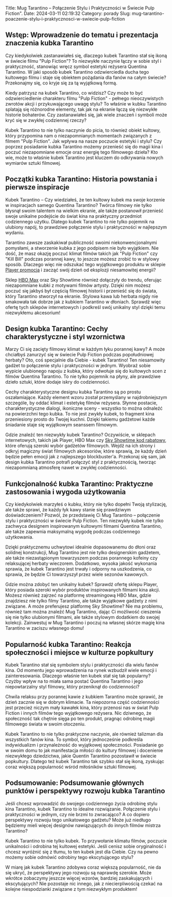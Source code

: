 Title: Mug Tarantino – Połączenie Stylu i Praktyczności w Świecie Pulp Fiction&quot;.
Date: 2024-03-11 02:19:32
Category: porady
Slug: mug-tarantino-poaczenie-stylu-i-praktycznosci-w-swiecie-pulp-fiction

## Wstęp: Wprowadzenie do tematu i prezentacja znaczenia kubka Tarantino

Czy kiedykolwiek zastanawiałeś się, dlaczego kubek Tarantino stał się ikoną w świecie filmu &quot;Pulp Fiction&quot;? To niezwykłe naczynie łączy w sobie styl i praktyczność, stanowiąc wręcz symbol estetyki reżysera Quentina Tarantino. W jaki sposób kubek Tarantino odzwierciedla ducha tego kultowego filmu i staje się obiektem pożądania dla fanów na całym świecie? Przekonajmy się, co kryje się za tą wyjątkową formą.

Kiedy patrzysz na kubek Tarantino, co widzisz? Czy może to być odzwierciedlenie charakteru filmu &quot;Pulp Fiction&quot; - pełnego nieoczywistych zwrotów akcji i przykuwającego uwagę stylu? To właśnie w kubku Tarantino splatają się różnorodne elementy, tak jak na ekranie łączą się niezwykłe historie bohaterów. Czy zastanawiałeś się, jak wiele znaczeń i symboli może kryć się w zwykłej codziennej rzeczy?

Kubek Tarantino to nie tylko naczynie do picia, to również obiekt kultowy, który przypomina nam o niezapomnianych momentach związanych z filmem &quot;Pulp Fiction&quot;. Jak wpływa na nasze poczucie estetyki i stylu? Czy poprzez posiadanie kubka Tarantino możemy przenieść się do magii kina i poczuć niezapomniane emocje oraz energię tego filmowego dzieła? Kto wie, może to właśnie kubek Tarantino jest kluczem do odkrywania nowych wymiarów sztuki filmowej.


## Początki kubka Tarantino: Historia powstania i pierwsze inspiracje

Kubek Tarantino – Czy wiedziałeś, że ten kultowy kubek ma swoje korzenie w inspiracjach samego Quentina Tarantino? Twórca filmowy nie tylko błysnął swoim talentem na wielkim ekranie, ale także postanowił przenieść swoje unikalne podejście do świat kina na praktyczny przedmiot codziennego użytku. Dlatego kubek Tarantino to nie tylko pojemnik na ulubiony napój, to prawdziwe połączenie stylu i praktyczności w najlepszym wydaniu.

Tarantino zawsze zaskakiwał publiczność swoimi niekonwencjonalnymi pomysłami, a stworzenie kubka z jego podpisem nie było wyjątkiem. Nie dość, że masz okazję poczuć klimat filmów takich jak &quot;Pulp Fiction&quot; czy &quot;Kill Bill&quot; podczas porannej kawy, to jeszcze możesz zrobić to w stylowy sposób. Dlaczego więc nie odszukać tego wyjątkowego produktu w sklepie [Player promocja](https://promki.pl/kody-rabatowe/player) i zacząć swój dzień od eksplozji niesamowitej energii?

Sklep [HBO Max](https://promki.pl/kody-rabatowe/hbo-max) oraz Sky Showtime również dołączyły do trendu, oferując niezapomniane kubki z motywami filmów artysty. Dzięki nim możesz poczuć się jakbyś był częścią filmowej historii i przenieść się do świata, który Tarantino stworzył na ekranie. Stylowa kawa lub herbata nigdy nie smakowała tak dobrze jak z kubkiem Tarantino w dłoniach. Sprawdź więc ofertę tych sklepów internetowych i podkreśl swój unikalny styl dzięki temu niezwykłemu akcesorium!


## Design kubka Tarantino: Cechy charakterystyczne i styl wzornictwa

Marzy Ci się zacięty filmowy klimat w każdym łyku porannej kawy? A może chciałbyś zanurzyć się w świecie Pulp Fiction podczas popołudniowej herbaty? Oto, coś specjalnie dla Ciebie - kubek Tarantino! Ten niesamowity gadżet to połączenie stylu i praktyczności w jednym. Wyobraź sobie wypicie ulubionego napoju z kubka, który odwołuje się do kultowych scen z filmów Quentina Tarantino. To nie tylko pojemnik na płyny, ale prawdziwe dzieło sztuki, które dodaje iskry do codzienności.

Cechy charakterystyczne designu kubka Tarantino są po prostu oszałamiające. Każdy element wzoru został przemyślany w najdrobniejszym szczególe, by oddać klimat i estetykę filmów reżysera. Słynne postacie, charakterystyczne dialogi, ikoniczne sceny - wszystko to można odnaleźć na powierzchni tego kubka. To nie jest zwykły kubek, to fragment kina przeniesiony prosto do Twojej kuchni. Dzięki takiemu gadżetowi każde śniadanie staje się wyjątkowym seanssem filmowym.

Gdzie znaleźć ten niezwykły kubek Tarantino? Oczywiście, w sklepach internetowych, takich jak Player, HBO Max czy [Sky Showtime kod rabatowy](https://promki.pl/kody-rabatowe/skyshowtime), które oferują szeroki wybór gadżetów filmowych. Wejdź na ich strony i odkryj magiczny świat filmowych akcesoriów, które sprawią, że każdy dzień będzie pełen emocji jak z najlepszego blockbuster&#x27;a. Przekonaj się sam, jak design kubka Tarantino potrafi połączyć styl z praktycznością, tworząc niezapomnianą atmosferę nawet w zwykłej codzienności.


## Funkcjonalność kubka Tarantino: Praktyczne zastosowania i wygoda użytkowania

Czy kiedykolwiek marzyłeś o kubku, który nie tylko dopełni Twoją stylizację, ale także sprawi, że każdy łyk kawy stanie się prawdziwym doświadczeniem? Pozwól, że przedstawię Ci Mug Tarantino – połączenie stylu i praktyczności w świecie Pulp Fiction. Ten niezwykły kubek nie tylko zachwyca designem inspirowanym kultowymi filmami Quentina Tarantino, ale także zapewnia maksymalną wygodę podczas codziennego użytkowania. 

Dzięki praktycznemu uchwytowi idealnie dopasowanemu do dłoni oraz solidnej konstrukcji, Mug Tarantino jest nie tylko designerskim gadżetem, ale także niezastąpionym towarzyszem podczas porannego kofeiny czy relaksującej herbaty wieczorem. Dodatkowo, wysoka jakość wykonania sprawia, że kubek Tarantino jest trwały i odporny na uszkodzenia, co sprawia, że będzie Ci towarzyszył przez wiele sezonów kawowych.

Gdzie można zdobyć ten unikalny kubek? Sprawdź ofertę sklepu Player, który posiada szeroki wybór produktów inspirowanych filmami kina akcji. Możesz również zajrzeć na platformę streamingową HBO Max, gdzie znajdziesz nie tylko filmy Tarantino, ale także wyjątkowe gadżety z nimi związane. A może preferujesz platformę Sky Showtime? Nie ma problemu, również tam można znaleźć Mug Tarantino, dając Ci możliwość cieszenia się nie tylko ulubionymi filmami, ale także stylowym dodatkiem do swojej kolekcji. Zainwestuj w Mug Tarantino i poczuj na własnej skórze magię kina Tarantino w zaciszu własnego domu!


## Popularność kubka Tarantino: Reakcja społeczności i miejsce w kulturze popkultury

Kubek Tarantino stał się symbolem stylu i praktyczności dla wielu fanów kina. Od momentu jego wprowadzenia na rynek wzbudził wiele emocji i zainteresowania. Dlaczego właśnie ten kubek stał się tak popularny? Czyżby wpływ na to miała sama postać Quentina Tarantino i jego niepowtarzalny styl filmowy, który przeniknął do codzienności?

Chwila relaksu przy porannej kawie z kubkiem Tarantino może sprawić, że dzień zacznie się w dobrym klimacie. Ta niepozorna część codzienności jest przecież niczym mały kawałek kina, który przenosi nas w świat Pulp Fiction i innych filmów tego wyjątkowego reżysera. Nic dziwnego, że społeczność tak chętnie sięga po ten produkt, pragnąc odrobinę magii filmowego świata w swoim otoczeniu.

Kubek Tarantino to nie tylko praktyczne naczynie, ale również talizman dla wszystkich fanów kina. To symbol, który jednocześnie podkreśla indywidualizm i przynależność do wyjątkowej społeczności. Posiadanie go w swoim domu to jak manifestacja miłości do kultury filmowej i docenienie niezwykłego dziedzictwa, jakie Quentin Tarantino pozostawił w świecie popkultury. Dlatego też kubek Tarantino tak szybko stał się ikoną, zyskując coraz większą popularność wśród miłośników sztuki filmowej.


## Podsumowanie: Podsumowanie głównych punktów i perspektywy rozwoju kubka Tarantino

Jeśli chcesz wprowadzić do swojego codziennego życia odrobinę stylu kina Tarantino, kubek Tarantino to idealne rozwiązanie. Połączenie stylu i praktyczności w jednym, czy nie brzmi to zwracająco? A co dopiero perspektywy rozwoju tego unikatowego gadżetu? Może już niedługo będziemy mieli więcej designów nawiązujących do innych filmów mistrza Tarantino?

Kubek Tarantino to nie tylko kubek. To przywołanie klimatu filmów, poczucie unikalności i odrobina tej kultowej estetyki. Jeśli cenisz sobie oryginalność i chcesz wyróżnić się z tłumu, to ten kubek jest dla Ciebie. Czy na pewno możemy sobie odmówić odrobiny tego ekscytującego stylu?

W miarę jak kubek Tarantino zdobywa coraz większą popularność, nie da się ukryć, że perspektywy jego rozwoju są naprawdę szerokie. Może wkrótce zobaczymy jeszcze więcej wzorów, bardziej zaskakujących i ekscytujących? Nie pozostaje nic innego, jak z niecierpliwością czekać na kolejne niespodzianki związane z tym niezwykłym produktem!

